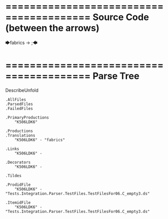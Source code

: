 ========================================
Source Code (between the arrows)
========================================

🡆fabrics -> ;🡄

========================================
Parse Tree
========================================
DescribeUnfold

    .AllFiles
    .ParsedFiles
    .FailedFiles

    .PrimaryProductions
        "K506LDK6" 

    .Productions
    .Translations
        "K506LDK6" - "fabrics"

    .Links
        "K506LDK6" - 

    .Decorators
        "K506LDK6" - 

    .Tildes

    .ProdidFile
        "K506LDK6" - "Tests.Integration.Parser.TestFiles.TestFilesFor06.C_empty3.ds"

    .ItemidFile
        "K506LDK6" - "Tests.Integration.Parser.TestFiles.TestFilesFor06.C_empty3.ds"

